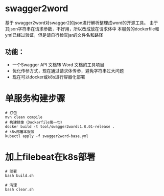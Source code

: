 # swagger2word
基于 swagger2word对swagger2的json进行解析整理成word的开源工具。
由于其json字符串在请求参数，不好用，所以改成放在请求体中
本服务的dockerfile和yml已经过验证，但是请自行检查jar的文件名和路径

## 功能：
- 一个Swagger API 文档转 Word 文档的工具项目
- 优化传参方式，现在通过请求体传参，避免字符串过大问题
- 现在可以docker或k8s进行容器化部署

# 单服务构建步骤

```shell script
# 打包
mvn clean compile
# 构建镜像（Dockerfile第一句）
docker build -t tool/swagger2word:1.0.01-release .
# k8s部署本服务
kubectl apply -f swagger2word-base.yml

```
# 加上filebeat在k8s部署

```shell script
# 部署
bash build.sh

# 清理
bash clear.sh

```
